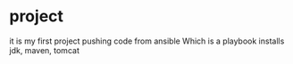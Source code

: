 # project
it is my first project pushing code from ansible
Which is a playbook installs jdk, maven, tomcat
